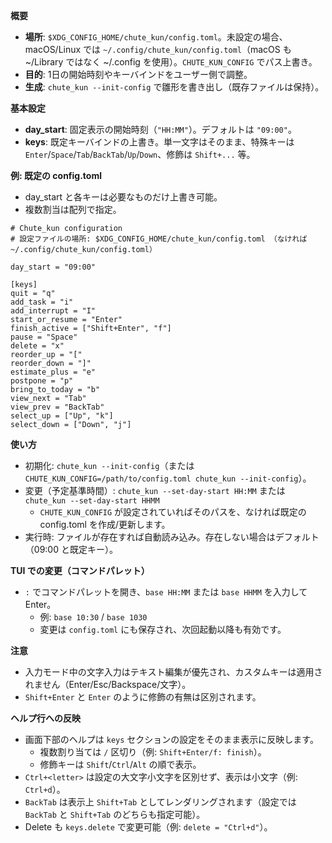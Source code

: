 **概要**
- **場所**: `$XDG_CONFIG_HOME/chute_kun/config.toml`。未設定の場合、macOS/Linux では `~/.config/chute_kun/config.toml`（macOS も ~/Library ではなく ~/.config を使用）。`CHUTE_KUN_CONFIG` でパス上書き。
- **目的**: 1日の開始時刻やキーバインドをユーザー側で調整。
- **生成**: `chute_kun --init-config` で雛形を書き出し（既存ファイルは保持）。

**基本設定**
- **day_start**: 固定表示の開始時刻（`"HH:MM"`）。デフォルトは `"09:00"`。
- **keys**: 既定キーバインドの上書き。単一文字はそのまま、特殊キーは `Enter`/`Space`/`Tab`/`BackTab`/`Up`/`Down`、修飾は `Shift+...` 等。

**例: 既定の config.toml**
- day_start と各キーは必要なものだけ上書き可能。
- 複数割当は配列で指定。

```
# Chute_kun configuration
# 設定ファイルの場所: $XDG_CONFIG_HOME/chute_kun/config.toml （なければ ~/.config/chute_kun/config.toml）

day_start = "09:00"

[keys]
quit = "q"
add_task = "i"
add_interrupt = "I"
start_or_resume = "Enter"
finish_active = ["Shift+Enter", "f"]
pause = "Space"
delete = "x"
reorder_up = "["
reorder_down = "]"
estimate_plus = "e"
postpone = "p"
bring_to_today = "b"
view_next = "Tab"
view_prev = "BackTab"
select_up = ["Up", "k"]
select_down = ["Down", "j"]
```

**使い方**
- 初期化: `chute_kun --init-config`（または `CHUTE_KUN_CONFIG=/path/to/config.toml chute_kun --init-config`）。
- 変更（予定基準時間）: `chute_kun --set-day-start HH:MM` または `chute_kun --set-day-start HHMM`
  - `CHUTE_KUN_CONFIG` が設定されていればそのパスを、なければ既定の config.toml を作成/更新します。
- 実行時: ファイルが存在すれば自動読み込み。存在しない場合はデフォルト（09:00 と既定キー）。

**TUI での変更（コマンドパレット）**
- `:` でコマンドパレットを開き、`base HH:MM` または `base HHMM` を入力して Enter。
  - 例: `base 10:30` / `base 1030`
  - 変更は `config.toml` にも保存され、次回起動以降も有効です。

**注意**
- 入力モード中の文字入力はテキスト編集が優先され、カスタムキーは適用されません（Enter/Esc/Backspace/文字）。
- `Shift+Enter` と `Enter` のように修飾の有無は区別されます。

**ヘルプ行への反映**
- 画面下部のヘルプは `keys` セクションの設定をそのまま表示に反映します。
  - 複数割り当ては `/` 区切り（例: `Shift+Enter/f: finish`）。
  - 修飾キーは `Shift`/`Ctrl`/`Alt` の順で表示。
- `Ctrl+<letter>` は設定の大文字小文字を区別せず、表示は小文字（例: `Ctrl+d`）。
- `BackTab` は表示上 `Shift+Tab` としてレンダリングされます（設定では `BackTab` と `Shift+Tab` のどちらも指定可能）。
- Delete も `keys.delete` で変更可能（例: `delete = "Ctrl+d"`）。
